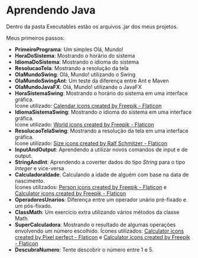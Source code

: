 # Aprendendo Java
Dentro da pasta Executables estão os arquivos .jar dos meus projetos.  
 
 Meus primeiros passos:
 - **PrimeiroPrograma**: Um simples Olá, Mundo!
 - **HoraDoSistema**: Mostrando o horário do sistema
 - **IdiomaDoSistema**: Mostrando o idioma do sistema
 - **ResolucaoTela**: Mostrando a resolução da tela
 - **OlaMundoSwing**: Olá, Mundo! utilizando o Swing
 - **OlaMundoSwingAnt**: Um teste da diferença entre Ant e Maven
 - **OlaMundoJavaFX**: Olá, Mundo! utilizando o JavaFX
 - **HoraSistemaSwing**: Mostrando o horário do sistema em uma interface gráfica.    
 Ícone utilizado: <a href="https://www.flaticon.com/free-icons/calendar" title="calendar icons">Calendar icons created by Freepik - Flaticon</a>
- **IdiomaSistemaSwing**: Mostrando o idioma do sistema em uma interface gráfica.  
Ícone utilizado: <a href="https://www.flaticon.com/free-icons/world" title="world icons">World icons created by Freepik - Flaticon</a>
- **ResolucaoTelaSwing**: Mostrando a resolução da tela em uma interface gráfica.  
Ícone utilizado: <a href="https://www.flaticon.com/free-icons/size" title="size icons">Size icons created by Ralf Schmitzer - Flaticon</a>
- **InputAndOutput**: Aprendendo a utilizar novos comandos de input e de output.
- **StringAndInt**: Aprendendo a coverter dados do tipo _String_ para o tipo _Integer_ e vice-versa
- **CalculadoraIdade**: Calculando a idade de alguém com base na data de nascimento.  
Ícones utilizados: <a href="https://www.flaticon.com/free-icons/person" title="person icons">Person icons created by Freepik - Flaticon</a> e <a href="https://www.flaticon.com/free-icons/calculator" title="calculator icons">Calculator icons created by Freepik - Flaticon</a>
- **OperadoresUnarios**: Diferença entre um operador unário pré-fixado e um pós-fixado.
- **ClassMath**: Um exercício extra utilizando vários métodos da classe Math.
- **SuperCalculadora**: Mostrando o resultado de algumas operações envolvendo um número escolhido.
Ícones utilizados: <a href="https://www.flaticon.com/free-icons/calculator" title="calculator icons">Calculator icons created by Pixel perfect - Flaticon</a> e <a href="https://www.flaticon.com/free-icons/calculator" title="calculator icons">Calculator icons created by Freepik - Flaticon</a>
- **DescubraNumero**: Tente descobrir o número entre 1 e 5.

